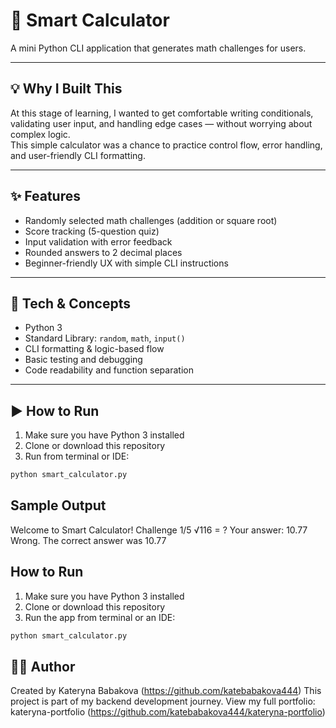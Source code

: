 # 🧮 Smart Calculator

A mini Python CLI application that generates math challenges for users.  

---

## 💡 Why I Built This

At this stage of learning, I wanted to get comfortable writing conditionals, validating user input, and handling edge cases — without worrying about complex logic.  
This simple calculator was a chance to practice control flow, error handling, and user-friendly CLI formatting.

---

## ✨ Features

- Randomly selected math challenges (addition or square root)  
- Score tracking (5-question quiz)  
- Input validation with error feedback  
- Rounded answers to 2 decimal places  
- Beginner-friendly UX with simple CLI instructions  

---

## 🧠 Tech & Concepts

- Python 3  
- Standard Library: `random`, `math`, `input()`  
- CLI formatting & logic-based flow  
- Basic testing and debugging  
- Code readability and function separation  

---

## ▶️ How to Run

1. Make sure you have Python 3 installed  
2. Clone or download this repository  
3. Run from terminal or IDE:

```bash
python smart_calculator.py
```

## Sample Output
Welcome to Smart Calculator!
Challenge 1/5
√116 = ?
Your answer: 10.77
Wrong. The correct answer was 10.77

## How to Run

1. Make sure you have Python 3 installed  
2. Clone or download this repository  
3. Run the app from terminal or an IDE:

```bash
python smart_calculator.py
```

## 👩‍💻 Author

Created by Kateryna Babakova (https://github.com/katebabakova444)
This project is part of my backend development journey.
View my full portfolio: kateryna-portfolio (https://github.com/katebabakova444/kateryna-portfolio)